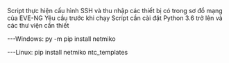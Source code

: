 Script thực hiện cấu hình SSH và thu nhập các thiết bị có trong sơ đồ mạng của EVE-NG
Yêu cầu trước khi chạy Script cần cài đặt Python 3.6 trở lên và các thư viện cần thiết

---Windows: py -m pip install netmiko

---Linux: pip install netmiko ntc_templates
